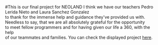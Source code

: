 #This is our final project for NEOLAND
I think we have our teachers Pedro Lerida Nieto and Laura Sanchez Gonzalez <br>
to thank for the immense help and guidance they've provided us with. <br>
Needless to say, that we are all absolutely grateful for the opportunity<br>
to meet fellow programmers and for having given our life a 360, with the help <br>
of our teammates and families. 
You can check the displayed project <a href='https://connect-a-mate.vercel.app/'>here</a>.